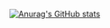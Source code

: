 [![Anurag's GitHub stats](https://github-readme-stats.vercel.app/api?username=bradwoo8621&show_icons=true)](https://github.com/anuraghazra/github-readme-stats)

<!--
[![Readme Card](https://github-readme-stats.vercel.app/api/pin/?username=bradwoo8621&repo=rainbow-d9)](https://github.com/anuraghazra/github-readme-stats)
-->

<!--
**bradwoo8621/bradwoo8621** is a ✨ _special_ ✨ repository because its `README.md` (this file) appears on your GitHub profile.

Here are some ideas to get you started:

- 🔭 I’m currently working on ...
- 🌱 I’m currently learning ...
- 👯 I’m looking to collaborate on ...
- 🤔 I’m looking for help with ...
- 💬 Ask me about ...
- 📫 How to reach me: ...
- 😄 Pronouns: ...
- ⚡ Fun fact: ...
-->
